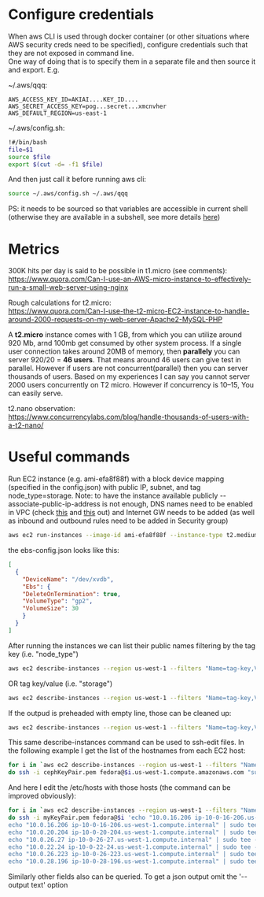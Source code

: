 
# Configure credentials
When aws CLI is used through docker container (or other situations where AWS security creds need to be specified), configure credentials such that they are not exposed in command line.  
One way of doing that is to specify them in a separate file and then source it and export. E.g.  

~/.aws/qqq:
```
AWS_ACCESS_KEY_ID=AKIAI....KEY_ID....
AWS_SECRET_ACCESS_KEY=pog...secret...xmcnvher
AWS_DEFAULT_REGION=us-east-1
```
~/.aws/config.sh:
```sh
!#/bin/bash
file=$1
source $file
export $(cut -d= -f1 $file)
```
And then just call it before running aws cli:  
```sh
source ~/.aws/config.sh ~/.aws/qqq
```
PS: it needs to be sourced so that variables are accessible in current shell (otherwise they are available in a subshell, see more details [here](https://stackoverflow.com/questions/10781824/export-not-working-in-my-shell-script))

# Metrics
300K hits per day is said to be possible in t1.micro (see comments):  
https://www.quora.com/Can-I-use-an-AWS-micro-instance-to-effectively-run-a-small-web-server-using-nginx

Rough calculations for t2.micro:  
https://www.quora.com/Can-I-use-the-t2-micro-EC2-instance-to-handle-around-2000-requests-on-my-web-server-Apache2-MySQL-PHP

A **t2.micro** instance comes with 1 GB, from which you can utilize around 920 Mb, arnd 100mb get consumed by other system process. 
If a single user connection takes around 20MB of memory, 
then **parallely** you can server 920/20 = **46 users**. That means around 46 users can give test in parallel. 
However if users are not concurrent(parallel) then you can server thousands of users. 
Based on my experiences I can say you cannot server 2000 users concurrently on T2 micro. However if concurrency is 10–15, You can easily serve.


t2.nano observation:  
https://www.concurrencylabs.com/blog/handle-thousands-of-users-with-a-t2-nano/

# Useful commands
Run EC2 instance (e.g. ami-efa8f88f) with a block device mapping (specified in the config.json) with public IP, subnet, and tag node_type=storage.
Note: to have the instance available publicly --associate-public-ip-address is not enough, DNS names need to be enabled in VPC (check [this](https://forums.aws.amazon.com/thread.jspa?threadID=316395) and [this](https://www.edureka.co/community/12614/ec2-instance-has-no-public-dns) out) and Internet GW needs to be added (as well as inbound and outbound rules need to be added in Security group)
```sh
aws ec2 run-instances --image-id ami-efa8f88f --instance-type t2.medium --block-device-mappings file://$(pwd)/../ebs-config.json --key-name myKeyPair --associate-public-ip-address --region us-west-1 --subnet-id subnet-0b9d48bbca2dc7aa7 --tag-specifications 'ResourceType=instance,Tags=[{Key=node_type,Value=storage}]'
```
the ebs-config.json looks like this:
```json
[
  {
    "DeviceName": "/dev/xvdb",
    "Ebs": {
    "DeleteOnTermination": true,
    "VolumeType": "gp2",
    "VolumeSize": 30
    }
  }
]
```
After running the instances we can list their public names filtering by the tag key (i.e. "node_type")
```sh
aws ec2 describe-instances --region us-west-1 --filters "Name=tag-key,Values=node_type" --query 'Reservations[*].Instances[*].PublicDnsName' --output text
```
OR tag key/value (i.e. "storage")
```sh
aws ec2 describe-instances --region us-west-1 --filters "Name=tag-key,Values=node_type" --filters "Name=tag-value,Values=monitor" --query 'Reservations[*].Instances[*].PublicDnsName' --output text
```
If the outpud is preheaded with empty line, those can be cleaned up:
```sh
aws ec2 describe-instances --region us-west-1 --filters "Name=tag-key,Values=node_type" --filters "Name=tag-value,Values=monitor" --query 'Reservations[*].Instances[*].PublicDnsName' --output text| sed '/^$/d'
```
This same describe-instances command can be used to ssh-edit files. In the following example I get the list of the hostnames from each EC2 host:
```sh
for i in `aws ec2 describe-instances --region us-west-1 --filters "Name=tag-key,Values=node_type" --query 'Reservations[*].Instances[*].PublicDnsName' --output text`; \ 
do ssh -i cephKeyPair.pem fedora@$i.us-west-1.compute.amazonaws.com "sudo hostname"; done
```
And here I edit the /etc/hosts with those hosts (the command can be improved obviously):
```sh
for i in `aws ec2 describe-instances --region us-west-1 --filters "Name=tag-key,Values=node_type" --query 'Reservations[*].Instances[*].PublicDnsName' --output text`; \
do ssh -i myKeyPair.pem fedora@$i 'echo "10.0.16.206 ip-10-0-16-206.us-west-1.compute.internal" | sudo tee -a /etc/hosts; \
echo "10.0.16.206 ip-10-0-16-206.us-west-1.compute.internal" | sudo tee -a /etc/hosts; \
echo "10.0.20.204 ip-10-0-20-204.us-west-1.compute.internal" | sudo tee -a /etc/hosts; \
echo "10.0.26.27 ip-10-0-26-27.us-west-1.compute.internal" | sudo tee -a /etc/hosts; \
echo "10.0.22.24 ip-10-0-22-24.us-west-1.compute.internal" | sudo tee -a /etc/hosts; \
echo "10.0.26.223 ip-10-0-26-223.us-west-1.compute.internal" | sudo tee -a /etc/hosts; \
echo "10.0.28.196 ip-10-0-28-196.us-west-1.compute.internal" | sudo tee -a /etc/hosts'; done
```

Similarly other fields also can be queried. To get a json output omit the '--output text' option 

